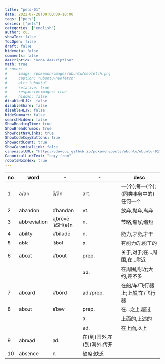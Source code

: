 ```yaml
---
title: "pets-01"
date: 2022-07-28T00:00:00-18:00
tags: ["pets"]
series: ["pets"]
categories: ["english"]
author: cui
showToc: false
TocOpen: false
draft: false
hidemeta: false
comments: false
description: "none description"
math: true
# cover:
#     image: /pokemon/images/ubuntu/neofetch.png
#     caption: "ubuntu-neofetch"
#     alt: "ubuntu"
#     relative: true
#     responsiveImages: true
#     hidden: false
disableHLJS:  false
disableShare: false
disableHLJS: false
hideSummary: false
searchHidden: false
ShowReadingTime: true
ShowBreadCrumbs: true
ShowPostNavLinks: true
ShowCodeCopyButtons: true
ShowWordCount: true
ShowCanonicalLink: false
canonicalURL: "https://devcui.github.io/pokemon/posts/ubuntu/ubuntu-01"
CanonicalLinkText: "copy from"
robotsNoIndex: true
---
```



| no | word | - | - | desc | 
| - | - | - | - | - | 
| 1 | a/an | ā/ān | art. | 一(个);每一(个);(同类事务中的)任何一个 | 
| 2 | abandon | əˈbandən | vt. | 放弃,抛弃,离弃 | 
| 3 | abbreviation | əˌbrēvēˈāSH(ə)n | n. | 节略,缩写,缩短 | 
| 4 | ability | əˈbilədē | n. | 能力,才能,才干 | 
| 5 | able | ˈābəl | a. | 有能力的;能干的 | 
| 6 | about | əˈbout | prep. | 关于,对于;在...周围,在...附近 |
|   | | | ad. | 在周围,附近;大约,差不多 |
| 7 | aboard | əˈbôrd | ad./prep. | 在船/车/飞行器上;上船/车/飞行器 |
| 8 | about | əˈbəv | prep. | 在...之上,超过 |
|   | | | a. | 上面的,上述的 |
|   | | | ad. | 在上面,以上 |
| 9 | abroad | ad. | 在(到)国外,在(到)海外;传开 |
| 10 | absence | n. | 缺席;缺乏 |